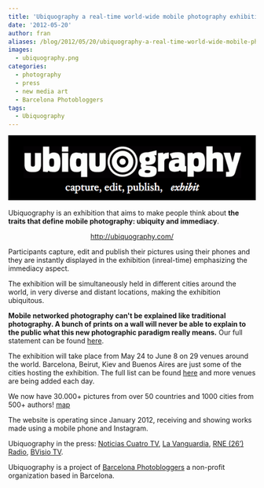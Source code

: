 ```yaml
---
title: 'Ubiquography a real-time world-wide mobile photography exhibition'
date: '2012-05-20'
author: fran
aliases: /blog/2012/05/20/ubiquography-a-real-time-world-wide-mobile-photography-exhibition/
images:
  - ubiquography.png
categories:
  - photography
  - press
  - new media art
  - Barcelona Photobloggers
tags:
  - Ubiquography
---
```


![ubiquography.png](ubiquography.png)

Ubiquography is an exhibition that aims to make people think about **the traits that define mobile photography:
ubiquity and immediacy**.

<p style="text-align: center;"><a href="http://ubiquography.com/">http://ubiquography.com/</a></p>

Participants capture, edit and publish their pictures using their phones and they are instantly displayed in the 
exhibition (inreal-time) emphasizing the immediacy aspect.

The exhibition will be simultaneously held in different cities around the world, in very diverse and distant locations,
making the exhibition ubiquitous.

**Mobile networked photography can't be explained like traditional photography. A bunch of prints on a wall will
never be able to explain to the public what this new photographic paradigm really means.** Our full statement can
be found [here](http://bit.ly/Ac0rQG).

The exhibition will take place from May 24 to June 8 on 29 venues around the world. Barcelona, Beirut, Kiev and Buenos
Aires are just some of the cities hosting the exhibition. The full list can be found <a href="http://bit.ly/IiDNBW">
here</a> and more venues are being added each day.

We now have 30.000+ pictures from over 50 countries and 1000 cities from 500+ authors! [map](http://bit.ly/JE9sPh)

The website is operating since January 2012, receiving and showing works made using a mobile phone and Instagram.

Ubiquography in the press: [Noticias Cuatro TV](http://bit.ly/J73rtC), [La Vanguardia](http://bit.ly/J73u8W), 
[RNE (26’) Radio](http://bit.ly/J73wxG), [BVisio TV](http://bit.ly/J73AgH).

Ubiquography is a project of [Barcelona Photobloggers](http://bit.ly/LrnU2Z) a non-profit organization based
in Barcelona.